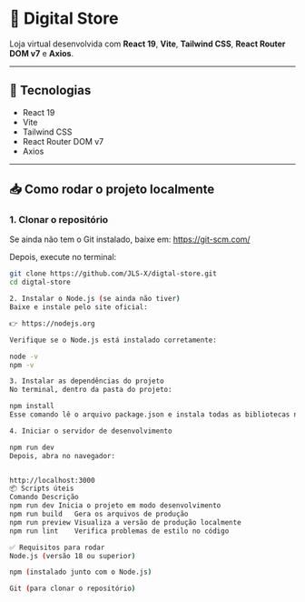 # 🛒 Digital Store

Loja virtual desenvolvida com **React 19**, **Vite**, **Tailwind CSS**, **React Router DOM v7** e **Axios**.

---

## 🚀 Tecnologias

- React 19
- Vite
- Tailwind CSS
- React Router DOM v7
- Axios

---

## 📥 Como rodar o projeto localmente

### 1. Clonar o repositório

Se ainda não tem o Git instalado, baixe em: https://git-scm.com/

Depois, execute no terminal:

```bash
git clone https://github.com/JLS-X/digtal-store.git
cd digtal-store

2. Instalar o Node.js (se ainda não tiver)
Baixe e instale pelo site oficial:

👉 https://nodejs.org

Verifique se o Node.js está instalado corretamente:

node -v
npm -v

3. Instalar as dependências do projeto
No terminal, dentro da pasta do projeto:

npm install
Esse comando lê o arquivo package.json e instala todas as bibliotecas necessárias, como React, Vite, Tailwind, etc.

4. Iniciar o servidor de desenvolvimento

npm run dev
Depois, abra no navegador:


http://localhost:3000
📦 Scripts úteis
Comando	Descrição
npm run dev	Inicia o projeto em modo desenvolvimento
npm run build	Gera os arquivos de produção
npm run preview	Visualiza a versão de produção localmente
npm run lint	Verifica problemas de estilo no código

✅ Requisitos para rodar
Node.js (versão 18 ou superior)

npm (instalado junto com o Node.js)

Git (para clonar o repositório)
